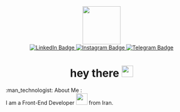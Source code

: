 <div id="header" align="center">
  <img src="https://media.giphy.com/media/M9gbBd9nbDrOTu1Mqx/giphy.gif" width="100"/>
  <div id="badges">
  <a href="https://www.linkedin.com/in/arastoo-afra-a8623924b">
    <img src="https://img.shields.io/badge/LinkedIn-blue?style=for-the-badge&logo=linkedin&logoColor=white" alt="LinkedIn Badge"/>
  </a>
    <a href="your-twitter-URL">
    <img src="https://img.shields.io/badge/Instagram-grey?style=for-the-badge&logo=instagram&logoColor="white" alt="Instagram Badge"/>
  </a>
  <a href="your-youtube-URL">
    <img src="https://img.shields.io/badge/Telegram-blue?style=for-the-badge&logo=telegram&logoColor="blue" alt="Telegram Badge"/>
  </a>
  </div>
</div>
<div align="center">
     <h1>
     hey there
     <img src="https://media.giphy.com/media/hvRJCLFzcasrR4ia7z/giphy.gif" width="30px"/>
     </h1>
 </div>
:man_technologist: About Me : 
  <div display="flex">
    <span>I am a Front-End Developer</span>
    <img src="https://media.giphy.com/media/WUlplcMpOCEmTGBtBW/giphy.gif" width="30"> 
    from Iran.
  </div>
